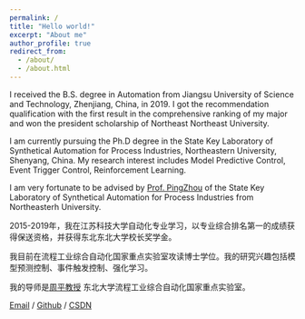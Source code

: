 ```yaml
---
permalink: /
title: "Hello world!"
excerpt: "About me"
author_profile: true
redirect_from: 
  - /about/
  - /about.html
---
```

I received the B.S. degree in Automation from Jiangsu University of Science and Technology, Zhenjiang, China, in 2019. I got the recommendation qualification with the first result in the comprehensive ranking of my major and won the president scholarship of Northeast Northeast University.

I am currently pursuing the Ph.D degree in the State Key Laboratory of Synthetical Automation for Process Industries, Northeastern University, Shenyang, China. My research interest includes Model Predictive Control, Event Trigger Control, Reinforcement Learning. 

I am very fortunate to be advised by [Prof. PingZhou](http://faculty.neu.edu.cn/zhouping/) of the State Key Laboratory of Synthetical Automation for Process Industries from Northeasterh University.

2015-2019年，我在江苏科技大学自动化专业学习，以专业综合排名第一的成绩获得保送资格，并获得东北东北大学校长奖学金。

我目前在流程工业综合自动化国家重点实验室攻读博士学位。我的研究兴趣包括模型预测控制、事件触发控制、强化学习。

我的导师是[周平教授](http://faculty.neu.edu.cn/zhouping/) 东北大学流程工业综合自动化国家重点实验室。

[Email](“xiaoyangsun@qq.com”) / [Github](https://github.com/sunxiaoyang1996) /  [CSDN](https://blog.csdn.net/manqianfu9364?type=blog)
